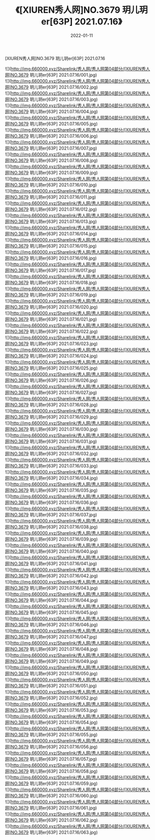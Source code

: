 ﻿---
layout: post
title:  《[XIUREN秀人网]NO.3679 玥儿玥er[63P] 2021.07.16》
date:   2022-01-11
img: http://img.660000.xyz/Sharelink/秀人网/秀人网第04部分/[XIUREN秀人网]NO.3679 玥儿玥er[63P] 2021.07.16/000.jpg
categories: [美女, 清纯, 唯美]
---

[XIUREN秀人网]NO.3679 玥儿玥er[63P] 2021.07.16

 ![](http://img.660000.xyz/Sharelink/秀人网/秀人网第04部分/[XIUREN秀人网]NO.3679 玥儿玥er[63P] 2021.07.16/001.jpg) <br>![](http://img.660000.xyz/Sharelink/秀人网/秀人网第04部分/[XIUREN秀人网]NO.3679 玥儿玥er[63P] 2021.07.16/002.jpg) <br>![](http://img.660000.xyz/Sharelink/秀人网/秀人网第04部分/[XIUREN秀人网]NO.3679 玥儿玥er[63P] 2021.07.16/003.jpg) <br>![](http://img.660000.xyz/Sharelink/秀人网/秀人网第04部分/[XIUREN秀人网]NO.3679 玥儿玥er[63P] 2021.07.16/004.jpg) <br>![](http://img.660000.xyz/Sharelink/秀人网/秀人网第04部分/[XIUREN秀人网]NO.3679 玥儿玥er[63P] 2021.07.16/005.jpg) <br>![](http://img.660000.xyz/Sharelink/秀人网/秀人网第04部分/[XIUREN秀人网]NO.3679 玥儿玥er[63P] 2021.07.16/006.jpg) <br>![](http://img.660000.xyz/Sharelink/秀人网/秀人网第04部分/[XIUREN秀人网]NO.3679 玥儿玥er[63P] 2021.07.16/007.jpg) <br>![](http://img.660000.xyz/Sharelink/秀人网/秀人网第04部分/[XIUREN秀人网]NO.3679 玥儿玥er[63P] 2021.07.16/008.jpg) <br>![](http://img.660000.xyz/Sharelink/秀人网/秀人网第04部分/[XIUREN秀人网]NO.3679 玥儿玥er[63P] 2021.07.16/009.jpg) <br>![](http://img.660000.xyz/Sharelink/秀人网/秀人网第04部分/[XIUREN秀人网]NO.3679 玥儿玥er[63P] 2021.07.16/010.jpg) <br>![](http://img.660000.xyz/Sharelink/秀人网/秀人网第04部分/[XIUREN秀人网]NO.3679 玥儿玥er[63P] 2021.07.16/011.jpg) <br>![](http://img.660000.xyz/Sharelink/秀人网/秀人网第04部分/[XIUREN秀人网]NO.3679 玥儿玥er[63P] 2021.07.16/012.jpg) <br>![](http://img.660000.xyz/Sharelink/秀人网/秀人网第04部分/[XIUREN秀人网]NO.3679 玥儿玥er[63P] 2021.07.16/013.jpg) <br>![](http://img.660000.xyz/Sharelink/秀人网/秀人网第04部分/[XIUREN秀人网]NO.3679 玥儿玥er[63P] 2021.07.16/014.jpg) <br>![](http://img.660000.xyz/Sharelink/秀人网/秀人网第04部分/[XIUREN秀人网]NO.3679 玥儿玥er[63P] 2021.07.16/015.jpg) <br>![](http://img.660000.xyz/Sharelink/秀人网/秀人网第04部分/[XIUREN秀人网]NO.3679 玥儿玥er[63P] 2021.07.16/016.jpg) <br>![](http://img.660000.xyz/Sharelink/秀人网/秀人网第04部分/[XIUREN秀人网]NO.3679 玥儿玥er[63P] 2021.07.16/017.jpg) <br>![](http://img.660000.xyz/Sharelink/秀人网/秀人网第04部分/[XIUREN秀人网]NO.3679 玥儿玥er[63P] 2021.07.16/018.jpg) <br>![](http://img.660000.xyz/Sharelink/秀人网/秀人网第04部分/[XIUREN秀人网]NO.3679 玥儿玥er[63P] 2021.07.16/019.jpg) <br>![](http://img.660000.xyz/Sharelink/秀人网/秀人网第04部分/[XIUREN秀人网]NO.3679 玥儿玥er[63P] 2021.07.16/020.jpg) <br>![](http://img.660000.xyz/Sharelink/秀人网/秀人网第04部分/[XIUREN秀人网]NO.3679 玥儿玥er[63P] 2021.07.16/021.jpg) <br>![](http://img.660000.xyz/Sharelink/秀人网/秀人网第04部分/[XIUREN秀人网]NO.3679 玥儿玥er[63P] 2021.07.16/022.jpg) <br>![](http://img.660000.xyz/Sharelink/秀人网/秀人网第04部分/[XIUREN秀人网]NO.3679 玥儿玥er[63P] 2021.07.16/023.jpg) <br>![](http://img.660000.xyz/Sharelink/秀人网/秀人网第04部分/[XIUREN秀人网]NO.3679 玥儿玥er[63P] 2021.07.16/024.jpg) <br>![](http://img.660000.xyz/Sharelink/秀人网/秀人网第04部分/[XIUREN秀人网]NO.3679 玥儿玥er[63P] 2021.07.16/025.jpg) <br>![](http://img.660000.xyz/Sharelink/秀人网/秀人网第04部分/[XIUREN秀人网]NO.3679 玥儿玥er[63P] 2021.07.16/026.jpg) <br>![](http://img.660000.xyz/Sharelink/秀人网/秀人网第04部分/[XIUREN秀人网]NO.3679 玥儿玥er[63P] 2021.07.16/027.jpg) <br>![](http://img.660000.xyz/Sharelink/秀人网/秀人网第04部分/[XIUREN秀人网]NO.3679 玥儿玥er[63P] 2021.07.16/028.jpg) <br>![](http://img.660000.xyz/Sharelink/秀人网/秀人网第04部分/[XIUREN秀人网]NO.3679 玥儿玥er[63P] 2021.07.16/029.jpg) <br>![](http://img.660000.xyz/Sharelink/秀人网/秀人网第04部分/[XIUREN秀人网]NO.3679 玥儿玥er[63P] 2021.07.16/030.jpg) <br>![](http://img.660000.xyz/Sharelink/秀人网/秀人网第04部分/[XIUREN秀人网]NO.3679 玥儿玥er[63P] 2021.07.16/031.jpg) <br>![](http://img.660000.xyz/Sharelink/秀人网/秀人网第04部分/[XIUREN秀人网]NO.3679 玥儿玥er[63P] 2021.07.16/032.jpg) <br>![](http://img.660000.xyz/Sharelink/秀人网/秀人网第04部分/[XIUREN秀人网]NO.3679 玥儿玥er[63P] 2021.07.16/033.jpg) <br>![](http://img.660000.xyz/Sharelink/秀人网/秀人网第04部分/[XIUREN秀人网]NO.3679 玥儿玥er[63P] 2021.07.16/034.jpg) <br>![](http://img.660000.xyz/Sharelink/秀人网/秀人网第04部分/[XIUREN秀人网]NO.3679 玥儿玥er[63P] 2021.07.16/035.jpg) <br>![](http://img.660000.xyz/Sharelink/秀人网/秀人网第04部分/[XIUREN秀人网]NO.3679 玥儿玥er[63P] 2021.07.16/036.jpg) <br>![](http://img.660000.xyz/Sharelink/秀人网/秀人网第04部分/[XIUREN秀人网]NO.3679 玥儿玥er[63P] 2021.07.16/037.jpg) <br>![](http://img.660000.xyz/Sharelink/秀人网/秀人网第04部分/[XIUREN秀人网]NO.3679 玥儿玥er[63P] 2021.07.16/038.jpg) <br>![](http://img.660000.xyz/Sharelink/秀人网/秀人网第04部分/[XIUREN秀人网]NO.3679 玥儿玥er[63P] 2021.07.16/039.jpg) <br>![](http://img.660000.xyz/Sharelink/秀人网/秀人网第04部分/[XIUREN秀人网]NO.3679 玥儿玥er[63P] 2021.07.16/040.jpg) <br>![](http://img.660000.xyz/Sharelink/秀人网/秀人网第04部分/[XIUREN秀人网]NO.3679 玥儿玥er[63P] 2021.07.16/041.jpg) <br>![](http://img.660000.xyz/Sharelink/秀人网/秀人网第04部分/[XIUREN秀人网]NO.3679 玥儿玥er[63P] 2021.07.16/042.jpg) <br>![](http://img.660000.xyz/Sharelink/秀人网/秀人网第04部分/[XIUREN秀人网]NO.3679 玥儿玥er[63P] 2021.07.16/043.jpg) <br>![](http://img.660000.xyz/Sharelink/秀人网/秀人网第04部分/[XIUREN秀人网]NO.3679 玥儿玥er[63P] 2021.07.16/044.jpg) <br>![](http://img.660000.xyz/Sharelink/秀人网/秀人网第04部分/[XIUREN秀人网]NO.3679 玥儿玥er[63P] 2021.07.16/045.jpg) <br>![](http://img.660000.xyz/Sharelink/秀人网/秀人网第04部分/[XIUREN秀人网]NO.3679 玥儿玥er[63P] 2021.07.16/046.jpg) <br>![](http://img.660000.xyz/Sharelink/秀人网/秀人网第04部分/[XIUREN秀人网]NO.3679 玥儿玥er[63P] 2021.07.16/047.jpg) <br>![](http://img.660000.xyz/Sharelink/秀人网/秀人网第04部分/[XIUREN秀人网]NO.3679 玥儿玥er[63P] 2021.07.16/048.jpg) <br>![](http://img.660000.xyz/Sharelink/秀人网/秀人网第04部分/[XIUREN秀人网]NO.3679 玥儿玥er[63P] 2021.07.16/049.jpg) <br>![](http://img.660000.xyz/Sharelink/秀人网/秀人网第04部分/[XIUREN秀人网]NO.3679 玥儿玥er[63P] 2021.07.16/050.jpg) <br>![](http://img.660000.xyz/Sharelink/秀人网/秀人网第04部分/[XIUREN秀人网]NO.3679 玥儿玥er[63P] 2021.07.16/051.jpg) <br>![](http://img.660000.xyz/Sharelink/秀人网/秀人网第04部分/[XIUREN秀人网]NO.3679 玥儿玥er[63P] 2021.07.16/052.jpg) <br>![](http://img.660000.xyz/Sharelink/秀人网/秀人网第04部分/[XIUREN秀人网]NO.3679 玥儿玥er[63P] 2021.07.16/053.jpg) <br>![](http://img.660000.xyz/Sharelink/秀人网/秀人网第04部分/[XIUREN秀人网]NO.3679 玥儿玥er[63P] 2021.07.16/054.jpg) <br>![](http://img.660000.xyz/Sharelink/秀人网/秀人网第04部分/[XIUREN秀人网]NO.3679 玥儿玥er[63P] 2021.07.16/055.jpg) <br>![](http://img.660000.xyz/Sharelink/秀人网/秀人网第04部分/[XIUREN秀人网]NO.3679 玥儿玥er[63P] 2021.07.16/056.jpg) <br>![](http://img.660000.xyz/Sharelink/秀人网/秀人网第04部分/[XIUREN秀人网]NO.3679 玥儿玥er[63P] 2021.07.16/057.jpg) <br>![](http://img.660000.xyz/Sharelink/秀人网/秀人网第04部分/[XIUREN秀人网]NO.3679 玥儿玥er[63P] 2021.07.16/058.jpg) <br>![](http://img.660000.xyz/Sharelink/秀人网/秀人网第04部分/[XIUREN秀人网]NO.3679 玥儿玥er[63P] 2021.07.16/059.jpg) <br>![](http://img.660000.xyz/Sharelink/秀人网/秀人网第04部分/[XIUREN秀人网]NO.3679 玥儿玥er[63P] 2021.07.16/060.jpg) <br>![](http://img.660000.xyz/Sharelink/秀人网/秀人网第04部分/[XIUREN秀人网]NO.3679 玥儿玥er[63P] 2021.07.16/061.jpg) <br>![](http://img.660000.xyz/Sharelink/秀人网/秀人网第04部分/[XIUREN秀人网]NO.3679 玥儿玥er[63P] 2021.07.16/062.jpg) <br>![](http://img.660000.xyz/Sharelink/秀人网/秀人网第04部分/[XIUREN秀人网]NO.3679 玥儿玥er[63P] 2021.07.16/063.jpg) <br>